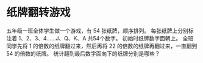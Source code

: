 # 纸牌翻转游戏
五年级一班全体学生做一个游戏，有 54 张纸牌，顺序排列。
每张纸牌上分别标注着 1、2、3、4……J、Q、K、A 共54个数字。
初始时纸牌数字面朝上。
全班同学先将 1 的倍数的纸牌翻过来，然后再将 22 的倍数的纸牌再翻过来，一直翻到 54 的倍数的纸牌。
统计翻到最后数字面向下的纸牌分别是哪些？
